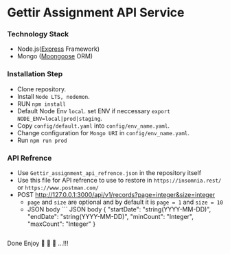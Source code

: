 # Gettir Assignment API Service

### Technology Stack
   * Node.js([Express](https://expressjs.com/en/starter/installing.html) Framework)
   * Mongo ([Moongoose](https://mongoosejs.com/) ORM)

### Installation Step

  * Clone repository.
  * Install `Node LTS, nodemon`.
  * RUN `npm install`
  * Default Node Env `local`. set ENV if neccessary `export NODE_ENV=local|prod|staging`.
  * Copy `config/default.yaml` into `config/env_name.yaml`.
  * Change configuration for `Mongo URI` in `config/env_name.yaml`.
  * Run `npm run prod`

### API Refrence
  
  * Use `Gettir_assignment_api_refrence.json` in the repository itself
  * Use this file for API refrence to use to restore in `https://insomnia.rest/` or `https://www.postman.com/`
  * POST http://127.0.0.1:3000/api/v1/records?page=integer&size=integer
    * `page` and `size` are optional and by default it is `page = 1` and `size = 10`
    * JSON body ``` JSON body
      {
        "startDate": "string(YYYY-MM-DD)",
        "endDate": "string(YYYY-MM-DD)",
        "minCount": "Integer",
        "maxCount": "Integer"
      }
      ```
Done Enjoy 🍻 🍻 🍻 ...!!!